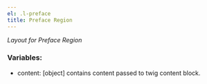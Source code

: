 ```yaml
---
el: .l-preface
title: Preface Region
---
```


_Layout for Preface Region_

### Variables:

- content: [object] contains content passed to twig content block.

